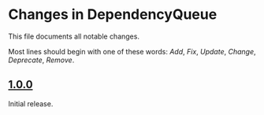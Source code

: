 # Changes in DependencyQueue
This file documents all notable changes.

Most lines should begin with one of these words:
*Add*, *Fix*, *Update*, *Change*, *Deprecate*, *Remove*.

<!--
## [Unreleased](https://github.com/sharpjs/DependencyQueue/compare/release/1.0.1..HEAD)
(none)

## [1.0.1](https://github.com/sharpjs/DependencyQueue/compare/release/1.0.0..release/1.0.1)
Future release.
-->

## [1.0.0](https://github.com/sharpjs/DependencyQueue/tree/release/1.0.0)
Initial release.

<!--
  Copyright Subatomix Research Inc.
  SPDX-License-Identifier: MIT
-->
